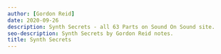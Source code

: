 ```yaml
---
author: [Gordon Reid]
date: 2020-09-26
description: Synth Secrets - all 63 Parts on Sound On Sound site.
seo-description: Synth Secrets by Gordon Reid notes.
title: Synth Secrets
---
```

